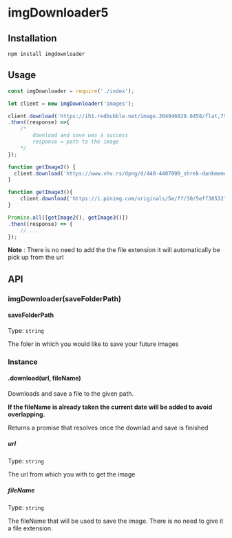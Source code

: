 # imgDownloader5

## Installation 

```npm install imgdownloader```
 
## Usage

```js
const imgDownloader = require('./index');

let client = new imgDownloader('images');

client.download('https://ih1.redbubble.net/image.304946829.8458/flat,750x,075,f-pad,750x1000,f8f8f8.u2.jpg', 'image1')
.then((response) =>{
    /*
        download and save was a success 
        response = path to the image
    */
});

function getImage2() {
  client.download('https://www.vhv.rs/dpng/d/440-4407000_shrek-dankmemes-aesthetic-perfection-cringe-shrek-dank-meme.png', 'image2');
}

function getImage3(){
    client.download('https://i.pinimg.com/originals/5e/ff/30/5eff305327dd634da3110514c7cb1187.jpg', 'image3');
}

Promise.all([getImage2(), getImage3()])
.then((response) => {
    // ...
});
```
**Note** : There is no need to add the the file extension it will automatically be pick up from the url

## API

### imgDownloader(saveFolderPath)

#### saveFolderPath

Type: `string`

The foler in which you would like to save your future images

### Instance

#### .download(url, fileName)

Downloads and save a file to the given path.

**If the fileName is already taken the current date will be added to avoid overlapping.**

Returns a promise that resolves once the downlad and save is finished 

##### url

Type: `string`

The url from which you with to get the image

##### fileName

Type: `string`

The fileName that will be used to save the image. There is no need to give it a file extension.